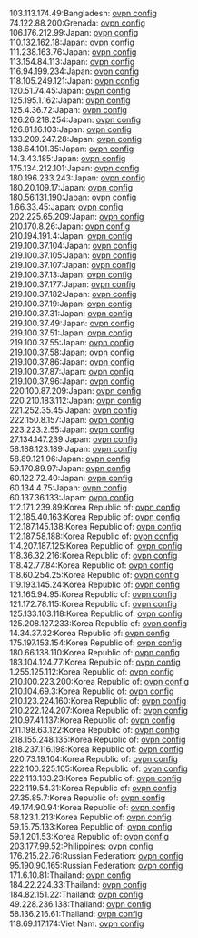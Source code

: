 103.113.174.49:Bangladesh: [ovpn config](vpn/103_113_174_49.ovpn)  
74.122.88.200:Grenada: [ovpn config](vpn/74_122_88_200.ovpn)  
106.176.212.99:Japan: [ovpn config](vpn/106_176_212_99.ovpn)  
110.132.162.18:Japan: [ovpn config](vpn/110_132_162_18.ovpn)  
111.238.163.76:Japan: [ovpn config](vpn/111_238_163_76.ovpn)  
113.154.84.113:Japan: [ovpn config](vpn/113_154_84_113.ovpn)  
116.94.199.234:Japan: [ovpn config](vpn/116_94_199_234.ovpn)  
118.105.249.121:Japan: [ovpn config](vpn/118_105_249_121.ovpn)  
120.51.74.45:Japan: [ovpn config](vpn/120_51_74_45.ovpn)  
125.195.1.162:Japan: [ovpn config](vpn/125_195_1_162.ovpn)  
125.4.36.72:Japan: [ovpn config](vpn/125_4_36_72.ovpn)  
126.26.218.254:Japan: [ovpn config](vpn/126_26_218_254.ovpn)  
126.81.16.103:Japan: [ovpn config](vpn/126_81_16_103.ovpn)  
133.209.247.28:Japan: [ovpn config](vpn/133_209_247_28.ovpn)  
138.64.101.35:Japan: [ovpn config](vpn/138_64_101_35.ovpn)  
14.3.43.185:Japan: [ovpn config](vpn/14_3_43_185.ovpn)  
175.134.212.101:Japan: [ovpn config](vpn/175_134_212_101.ovpn)  
180.196.233.243:Japan: [ovpn config](vpn/180_196_233_243.ovpn)  
180.20.109.17:Japan: [ovpn config](vpn/180_20_109_17.ovpn)  
180.56.131.190:Japan: [ovpn config](vpn/180_56_131_190.ovpn)  
1.66.33.45:Japan: [ovpn config](vpn/1_66_33_45.ovpn)  
202.225.65.209:Japan: [ovpn config](vpn/202_225_65_209.ovpn)  
210.170.8.26:Japan: [ovpn config](vpn/210_170_8_26.ovpn)  
210.194.191.4:Japan: [ovpn config](vpn/210_194_191_4.ovpn)  
219.100.37.104:Japan: [ovpn config](vpn/219_100_37_104.ovpn)  
219.100.37.105:Japan: [ovpn config](vpn/219_100_37_105.ovpn)  
219.100.37.107:Japan: [ovpn config](vpn/219_100_37_107.ovpn)  
219.100.37.13:Japan: [ovpn config](vpn/219_100_37_13.ovpn)  
219.100.37.177:Japan: [ovpn config](vpn/219_100_37_177.ovpn)  
219.100.37.182:Japan: [ovpn config](vpn/219_100_37_182.ovpn)  
219.100.37.19:Japan: [ovpn config](vpn/219_100_37_19.ovpn)  
219.100.37.31:Japan: [ovpn config](vpn/219_100_37_31.ovpn)  
219.100.37.49:Japan: [ovpn config](vpn/219_100_37_49.ovpn)  
219.100.37.51:Japan: [ovpn config](vpn/219_100_37_51.ovpn)  
219.100.37.55:Japan: [ovpn config](vpn/219_100_37_55.ovpn)  
219.100.37.58:Japan: [ovpn config](vpn/219_100_37_58.ovpn)  
219.100.37.86:Japan: [ovpn config](vpn/219_100_37_86.ovpn)  
219.100.37.87:Japan: [ovpn config](vpn/219_100_37_87.ovpn)  
219.100.37.96:Japan: [ovpn config](vpn/219_100_37_96.ovpn)  
220.100.87.209:Japan: [ovpn config](vpn/220_100_87_209.ovpn)  
220.210.183.112:Japan: [ovpn config](vpn/220_210_183_112.ovpn)  
221.252.35.45:Japan: [ovpn config](vpn/221_252_35_45.ovpn)  
222.150.8.157:Japan: [ovpn config](vpn/222_150_8_157.ovpn)  
223.223.2.55:Japan: [ovpn config](vpn/223_223_2_55.ovpn)  
27.134.147.239:Japan: [ovpn config](vpn/27_134_147_239.ovpn)  
58.188.123.189:Japan: [ovpn config](vpn/58_188_123_189.ovpn)  
58.89.121.96:Japan: [ovpn config](vpn/58_89_121_96.ovpn)  
59.170.89.97:Japan: [ovpn config](vpn/59_170_89_97.ovpn)  
60.122.72.40:Japan: [ovpn config](vpn/60_122_72_40.ovpn)  
60.134.4.75:Japan: [ovpn config](vpn/60_134_4_75.ovpn)  
60.137.36.133:Japan: [ovpn config](vpn/60_137_36_133.ovpn)  
112.171.239.89:Korea Republic of: [ovpn config](vpn/112_171_239_89.ovpn)  
112.185.40.163:Korea Republic of: [ovpn config](vpn/112_185_40_163.ovpn)  
112.187.145.138:Korea Republic of: [ovpn config](vpn/112_187_145_138.ovpn)  
112.187.58.188:Korea Republic of: [ovpn config](vpn/112_187_58_188.ovpn)  
114.207.187.125:Korea Republic of: [ovpn config](vpn/114_207_187_125.ovpn)  
118.36.32.216:Korea Republic of: [ovpn config](vpn/118_36_32_216.ovpn)  
118.42.77.84:Korea Republic of: [ovpn config](vpn/118_42_77_84.ovpn)  
118.60.254.25:Korea Republic of: [ovpn config](vpn/118_60_254_25.ovpn)  
119.193.145.24:Korea Republic of: [ovpn config](vpn/119_193_145_24.ovpn)  
121.165.94.95:Korea Republic of: [ovpn config](vpn/121_165_94_95.ovpn)  
121.172.78.115:Korea Republic of: [ovpn config](vpn/121_172_78_115.ovpn)  
125.133.103.118:Korea Republic of: [ovpn config](vpn/125_133_103_118.ovpn)  
125.208.127.233:Korea Republic of: [ovpn config](vpn/125_208_127_233.ovpn)  
14.34.37.32:Korea Republic of: [ovpn config](vpn/14_34_37_32.ovpn)  
175.197.153.154:Korea Republic of: [ovpn config](vpn/175_197_153_154.ovpn)  
180.66.138.110:Korea Republic of: [ovpn config](vpn/180_66_138_110.ovpn)  
183.104.124.77:Korea Republic of: [ovpn config](vpn/183_104_124_77.ovpn)  
1.255.125.112:Korea Republic of: [ovpn config](vpn/1_255_125_112.ovpn)  
210.100.223.200:Korea Republic of: [ovpn config](vpn/210_100_223_200.ovpn)  
210.104.69.3:Korea Republic of: [ovpn config](vpn/210_104_69_3.ovpn)  
210.123.224.160:Korea Republic of: [ovpn config](vpn/210_123_224_160.ovpn)  
210.222.124.207:Korea Republic of: [ovpn config](vpn/210_222_124_207.ovpn)  
210.97.41.137:Korea Republic of: [ovpn config](vpn/210_97_41_137.ovpn)  
211.198.63.122:Korea Republic of: [ovpn config](vpn/211_198_63_122.ovpn)  
218.155.248.135:Korea Republic of: [ovpn config](vpn/218_155_248_135.ovpn)  
218.237.116.198:Korea Republic of: [ovpn config](vpn/218_237_116_198.ovpn)  
220.73.19.104:Korea Republic of: [ovpn config](vpn/220_73_19_104.ovpn)  
222.100.225.105:Korea Republic of: [ovpn config](vpn/222_100_225_105.ovpn)  
222.113.133.23:Korea Republic of: [ovpn config](vpn/222_113_133_23.ovpn)  
222.119.54.31:Korea Republic of: [ovpn config](vpn/222_119_54_31.ovpn)  
27.35.85.7:Korea Republic of: [ovpn config](vpn/27_35_85_7.ovpn)  
49.174.90.94:Korea Republic of: [ovpn config](vpn/49_174_90_94.ovpn)  
58.123.1.213:Korea Republic of: [ovpn config](vpn/58_123_1_213.ovpn)  
59.15.75.133:Korea Republic of: [ovpn config](vpn/59_15_75_133.ovpn)  
59.1.201.53:Korea Republic of: [ovpn config](vpn/59_1_201_53.ovpn)  
203.177.99.52:Philippines: [ovpn config](vpn/203_177_99_52.ovpn)  
176.215.22.76:Russian Federation: [ovpn config](vpn/176_215_22_76.ovpn)  
95.190.90.165:Russian Federation: [ovpn config](vpn/95_190_90_165.ovpn)  
171.6.10.81:Thailand: [ovpn config](vpn/171_6_10_81.ovpn)  
184.22.224.33:Thailand: [ovpn config](vpn/184_22_224_33.ovpn)  
184.82.151.22:Thailand: [ovpn config](vpn/184_82_151_22.ovpn)  
49.228.236.138:Thailand: [ovpn config](vpn/49_228_236_138.ovpn)  
58.136.216.61:Thailand: [ovpn config](vpn/58_136_216_61.ovpn)  
118.69.117.174:Viet Nam: [ovpn config](vpn/118_69_117_174.ovpn)  
